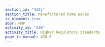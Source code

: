 ```yaml
---
section_id: "432j"
section_title: Manufactured home parks
is_element: true
abbr: MHP
activity_id: "430"
activity_title: Higher Regulatory Standards
page_in_manual: 430-6
---
```

